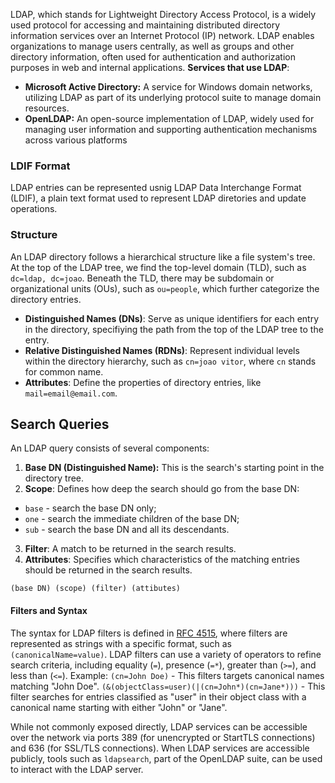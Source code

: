 LDAP, which stands for Lightweight Directory Access Protocol, is a widely used protocol for accessing and maintaining distributed directory information services over an Internet Protocol (IP) network. LDAP enables organizations to manage users centrally, as well as groups and other directory information, often used for authentication and authorization purposes in web and internal applications.
**Services that use LDAP**:
- **Microsoft Active Directory:** A service for Windows domain networks, utilizing LDAP as part of its underlying protocol suite to manage domain resources.
- **OpenLDAP:** An open-source implementation of LDAP, widely used for managing user information and supporting authentication mechanisms across various platforms
### LDIF Format
LDAP entries can be represented usnig LDAP Data Interchange Format (LDIF), a plain text format used to represent LDAP diretories and update operations.
### Structure
An LDAP directory follows a hierarchical structure like a file system's tree.
At the top of the LDAP tree, we find the top-level domain (TLD), such as `dc=ldap, dc=joao`. Beneath the TLD, there may be subdomain or organizational units (OUs), such as `ou=people`, which further categorize the directory entries.
- **Distinguished Names (DNs)**: Serve as unique identifiers for each entry in the directory, specifiying the path from the top of the LDAP tree to the entry.
- **Relative Distinguished Names (RDNs)**: Represent individual levels within the directory hierarchy, such as `cn=joao vitor`, where `cn` stands for common name.
- **Attributes**: Define the properties of directory entries, like `mail=email@email.com`.
## Search Queries
An LDAP query consists of several components:
1. **Base DN (Distinguished Name):** This is the search's starting point in the directory tree.
2. **Scope**: Defines how deep the search should go from the base DN:
- `base` - search the base DN only;
- `one` - search the immediate children of the base DN;
- `sub` - search the base DN and all its descendants.
3. **Filter**: A match to be returned in the search results.
4. **Attributes**: Specifies which characteristics of the matching entries should be returned in the search results.

```
(base DN) (scope) (filter) (attibutes)
```
#### Filters and Syntax
The syntax for LDAP filters is defined in [RFC 4515](https://www.openldap.org/lists/ietf-ldapbis/200606/msg00010.html), where filters are represented as strings with a specific format, such as `(canonicalName=value)`. LDAP filters can use a variety of operators to refine search criteria, including equality (`=`), presence (`=*`), greater than (`>=`), and less than (`<=`).
Example: `(cn=John Doe)` - This filters targets canonical names matching "John Doe".
`(&(objectClass=user)(|(cn=John*)(cn=Jane*)))` - This filter searches for entries classified as "user" in their object class with a canonical name starting with either "John" or "Jane".

While not commonly exposed directly, LDAP services can be accessible over the network via ports 389 (for unencrypted or StartTLS connections) and 636 (for SSL/TLS connections). When LDAP services are accessible publicly, tools such as `ldapsearch`, part of the OpenLDAP suite, can be used to interact with the LDAP server.

